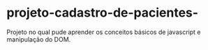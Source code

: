 # projeto-cadastro-de-pacientes-
Projeto no qual pude aprender os conceitos básicos de javascript e manipulação do DOM.
